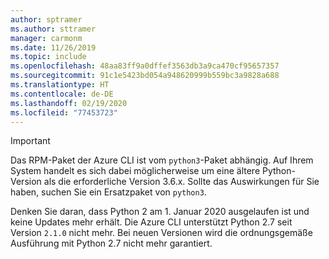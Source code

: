 ```yaml
---
author: sptramer
ms.author: sttramer
manager: carmonm
ms.date: 11/26/2019
ms.topic: include
ms.openlocfilehash: 48aa83ff9a0dffef3563db3a9ca470cf95657357
ms.sourcegitcommit: 91c1e5423bd054a948620999b559bc3a9828a688
ms.translationtype: HT
ms.contentlocale: de-DE
ms.lasthandoff: 02/19/2020
ms.locfileid: "77453723"
---
```

> [!IMPORTANT]
>
> Das RPM-Paket der Azure CLI ist vom `python3`-Paket abhängig. Auf Ihrem System handelt es sich dabei möglicherweise um eine ältere Python-Version als die erforderliche Version 3.6.x. Sollte das Auswirkungen für Sie haben, suchen Sie ein Ersatzpaket von `python3`.
>
> Denken Sie daran, dass Python 2 am 1. Januar 2020 ausgelaufen ist und keine Updates mehr erhält. Die Azure CLI unterstützt Python 2.7 seit Version `2.1.0` nicht mehr. Bei neuen Versionen wird die ordnungsgemäße Ausführung mit Python 2.7 nicht mehr garantiert.
